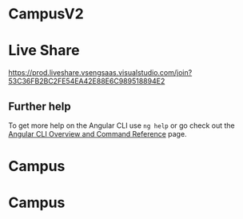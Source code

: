 # CampusV2

# Live Share
https://prod.liveshare.vsengsaas.visualstudio.com/join?53C36FB2BC2FE54EA42E88E6C989518894E2

## Further help

To get more help on the Angular CLI use `ng help` or go check out the [Angular CLI Overview and Command Reference](https://angular.io/cli) page.
# Campus
# Campus
